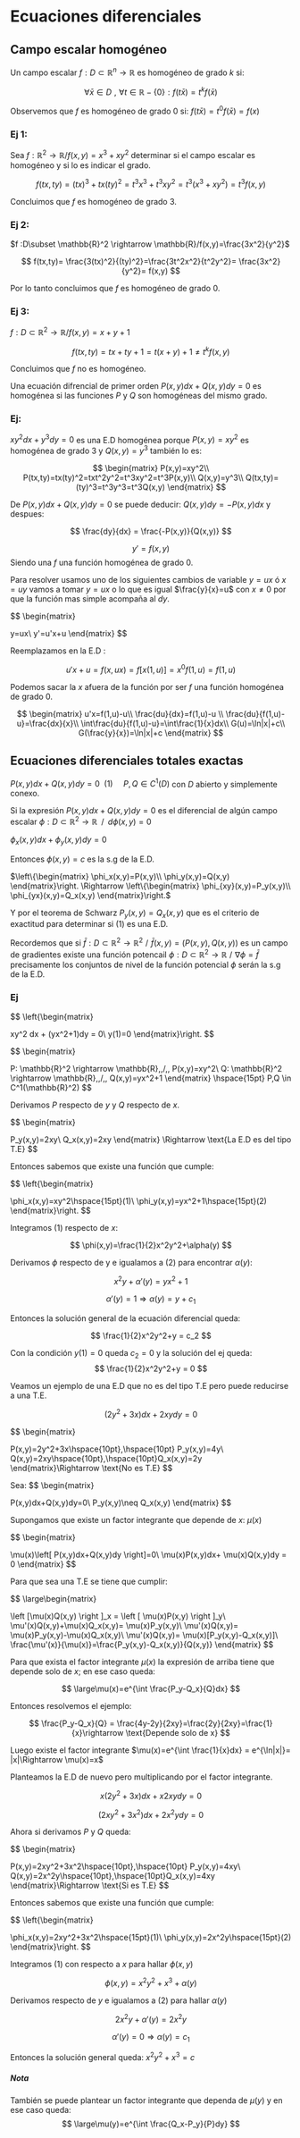 
# Ecuaciones diferenciales

## Campo escalar homogéneo

Un campo escalar $f : D \subset \mathbb{R}^n \rightarrow
\mathbb{R}$ es homogéneo de grado $k$ si:

$$
\forall \bar{x} \in D \,\,,\,\, \forall t\in \mathbb{R}-\{0\} : f(t\bar{x}) = t^kf(\bar{x})
$$




Observemos que $f$ es homogéneo de grado $0$ si:
$f(t\bar{x}) = t^0f(\bar{x}) = f(x)$

### Ej 1:

Sea $f :\mathbb{R}^2 \rightarrow \mathbb{R}/f(x,y)=x^3 + xy^2$
determinar si el campo escalar es homogéneo y si lo es indicar el grado.


$$
f(tx,ty)=(tx)^3 + tx(ty)^2 = t^3x^3 + t^3xy^2= t^3(x^3+xy^2)= t^3f(x,y)
$$




Concluimos que $f$ es homogéneo de grado $3$.

### Ej 2:

$f :D\subset \mathbb{R}^2 \rightarrow \mathbb{R}/f(x,y)=\frac{3x^2}{y^2}$


$$
f(tx,ty)= \frac{3(tx)^2}{(ty)^2}=\frac{3t^2x^2}{t^2y^2}= \frac{3x^2}{y^2}= f(x,y)
$$




Por lo tanto concluimos que $f$ es homogéneo de grado 0.

### Ej 3:

$f :D\subset \mathbb{R}^2 \rightarrow \mathbb{R}/f(x,y)=x+y+1$


$$
f(tx,ty)=tx+ty+1=t(x+y)+1\neq t^k f(x,y)
$$




Concluimos que $f$ no es homogéneo.

Una ecuación difrencial de primer orden $P(x,y)dx + Q(x,y)dy = 0$ es
homogénea si las funciones $P$ y $Q$ son homogéneas del mismo grado.

### Ej:

$xy^2dx+y^3dy = 0$ es una E.D homogénea porque $P(x,y)=xy^2$ es
homogénea de grado 3 y $Q(x,y)=y^3$ también lo es:


$$
\begin{matrix}
P(x,y)=xy^2\\
P(tx,ty)=tx(ty)^2=txt^2y^2=t^3xy^2=t^3P(x,y)\\
Q(x,y)=y^3\\
Q(tx,ty)=(ty)^3=t^3y^3=t^3Q(x,y)
\end{matrix}
$$




De $P(x,y)dx + Q(x,y)dy = 0$ se puede deducir: $Q(x,y)dy = -P(x,y)dx$ y despues:


$$
\frac{dy}{dx} = \frac{-P(x,y)}{Q(x,y)}
$$





$$
y' = f(x,y)
$$
 Siendo una $f$ una función homogénea de grado 0.



Para resolver usamos uno de los siguientes cambios de variable $y=ux$ ó
$x=uy$ vamos a tomar $y=ux$ o lo que es igual $\frac{y}{x}=u$ con
$x\neq 0$ por que la función mas simple acompaña al $dy$.


$$
\begin{matrix}


y=ux\\
y'=u'x+u
\end{matrix}
$$




Reemplazamos en la E.D :


$$
u'x+u=f(x,ux)= f[x(1,u)] = x^0f(1,u)=f(1,u)
$$




Podemos sacar la $x$ afuera de la función por ser $f$ una función
homogénea de grado $0$.


$$
\begin{matrix}
u'x=f(1,u)-u\\
\frac{du}{dx}=f(1,u)-u \\
\frac{du}{f(1,u)-u}=\frac{dx}{x}\\
\int\frac{du}{f(1,u)-u}=\int\frac{1}{x}dx\\
G(u)=\ln|x|+c\\
G(\frac{y}{x})=\ln|x|+c
\end{matrix}
$$




## Ecuaciones diferenciales totales exactas
$P(x,y)dx + Q(x,y)dy = 0 \hspace{5pt}(1) \hspace{15pt} P,Q \in C^1(D)$
con $D$ abierto y simplemente conexo.

Si la expresión $P(x,y)dx + Q(x,y)dy = 0$ es el diferencial de algún
campo escalar
$\phi : D \subset \mathbb{R}^2 \rightarrow \mathbb{R}\;\; /\;\; d\phi(x,y)=0$

$\phi_x(x,y)dx + \phi_y(x,y)dy=0$

Entonces $\phi(x,y)=c$ es la s.g de la E.D.

$\left\{\begin{matrix} \phi_x(x,y)=P(x,y)\\ \phi_y(x,y)=Q(x,y) \end{matrix}\right. \Rightarrow \left\{\begin{matrix} \phi_{xy}(x,y)=P_y(x,y)\\ \phi_{yx}(x,y)=Q_x(x,y) \end{matrix}\right.$

Y por el teorema de Schwarz $P_y(x,y)=Q_x(x,y)$ que es el criterio de
exactitud para determinar si $(1)$ es una E.D.

Recordemos que si
$\bar{f} : D \subset \mathbb{R}^2 \rightarrow \mathbb{R}^2 \,\,/\,\, \bar{f}(x,y)=\left ( P(x,y) , Q(x,y) \right )$
es un campo de gradientes existe una función potencail
$\phi : D \subset \mathbb{R}^2 \rightarrow \mathbb{R} \,\,/\,\, \nabla\phi = \bar{f}$
precisamente los conjuntos de nivel de la función potencial $\phi$ serán
la s.g de la E.D.

### Ej


$$
\left\{\begin{matrix}


xy^2 dx + (yx^2+1)dy = 0\\
y(1)=0
\end{matrix}\right.
$$





$$
\begin{matrix}


P: \mathbb{R}^2 \rightarrow \mathbb{R}\,\,/\,\, P(x,y)=xy^2\\
Q: \mathbb{R}^2 \rightarrow \mathbb{R}\,\,/\,\, Q(x,y)=yx^2+1
\end{matrix} \hspace{15pt} P,Q  \in C^1(\mathbb{R}^2)
$$




Derivamos $P$ respecto de $y$ y $Q$ respecto de $x$.


$$
\begin{matrix}


P_y(x,y)=2xy\\
Q_x(x,y)=2xy
\end{matrix} \Rightarrow \text{La E.D es del tipo T.E}
$$




Entonces sabemos que existe una función que cumple:

$$
\left\{\begin{matrix}


\phi_x(x,y)=xy^2\hspace{15pt}(1)\\
\phi_y(x,y)=yx^2+1\hspace{15pt}(2)
\end{matrix}\right.
$$




Integramos $(1)$ respecto de $x$:


$$
\phi(x,y)=\frac{1}{2}x^2y^2+\alpha(y)
$$




Derivamos $\phi$ respecto de y e igualamos a $(2)$ para encontrar
$\alpha(y)$:


$$
x^2y +\alpha'(y) = yx^2 +1
$$





$$
\alpha'(y) = 1 \Rightarrow \alpha(y)=y+c_1
$$




Entonces la solución general de la ecuación diferencial queda:


$$
\frac{1}{2}x^2y^2+y = c_2
$$




Con la condición $y(1)=0$ queda $c_2=0$ y la solución del ej
queda:
$$
\frac{1}{2}x^2y^2+y = 0
$$


Veamos un ejemplo de una E.D que no es del tipo T.E pero puede reducirse
a una T.E.


$$
(2y^2+3x)dx+2xydy=0
$$





$$
\begin{matrix}


P(x,y)=2y^2+3x\hspace{10pt},\hspace{10pt}
P_y(x,y)=4y\\
Q(x,y)=2xy\hspace{10pt},\hspace{10pt}Q_x(x,y)=2y
\end{matrix}\Rightarrow \text{No es T.E}
$$




Sea:
$$
\begin{matrix}


P(x,y)dx+Q(x,y)dy=0\\
P_y(x,y)\neq Q_x(x,y)
\end{matrix}
$$




Supongamos que existe un factor integrante que depende de $x$: $\mu (x)$


$$
\begin{matrix}


\mu(x)\left[ P(x,y)dx+Q(x,y)dy   \right]=0\\
\mu(x)P(x,y)dx+ \mu(x)Q(x,y)dy = 0
\end{matrix}
$$




Para que sea una T.E se tiene que cumplir:


$$
\large\begin{matrix}


\left [\mu(x)Q(x,y)  \right ]_x = \left [ \mu(x)P(x,y) \right ]_y\\
\mu'(x)Q(x,y)+\mu(x)Q_x(x,y)= \mu(x)P_y(x,y)\\
\mu'(x)Q(x,y)= \mu(x)P_y(x,y)-\mu(x)Q_x(x,y)\\
\mu'(x)Q(x,y)= \mu(x)[P_y(x,y)-Q_x(x,y)]\\
\frac{\mu'(x)}{\mu(x)}=\frac{P_y(x,y)-Q_x(x,y)}{Q(x,y)}
\end{matrix}
$$




Para que exista el factor integrante $\mu(x)$ la expresión de arriba
tiene que depende solo de $x$; en ese caso queda:


$$
\large\mu(x)=e^{\int \frac{P_y-Q_x}{Q}dx}
$$




Entonces resolvemos el ejemplo:


$$
\frac{P_y-Q_x}{Q} = \frac{4y-2y}{2xy}=\frac{2y}{2xy}=\frac{1}{x}\rightarrow \text{Depende solo de x}
$$




Luego existe el factor integrante
$\mu(x)=e^{\int \frac{1}{x}dx} = e^{\ln|x|}= |x|\Rightarrow \mu(x)=x$

Planteamos la E.D de nuevo pero multiplicando por el factor integrante.


$$
x(2y^2+3x)dx+x2xydy=0
$$





$$
(2xy^2+3x^2)dx+2x^2ydy=0
$$




Ahora si derivamos $P$ y $Q$ queda:


$$
\begin{matrix}


P(x,y)=2xy^2+3x^2\hspace{10pt},\hspace{10pt}
P_y(x,y)=4xy\\
Q(x,y)=2x^2y\hspace{10pt},\hspace{10pt}Q_x(x,y)=4xy
\end{matrix}\Rightarrow \text{Si es T.E}
$$




Entonces sabemos que existe una función que cumple:

$$
\left\{\begin{matrix}


\phi_x(x,y)=2xy^2+3x^2\hspace{15pt}(1)\\
\phi_y(x,y)=2x^2y\hspace{15pt}(2)
\end{matrix}\right.
$$




Integramos $(1)$ con respecto a $x$ para hallar $\phi(x,y)$


$$
\phi(x,y)=x^2y^2+x^3+\alpha(y)
$$




Derivamos respecto de $y$ e igualamos a $(2)$ para hallar $\alpha(y)$


$$
2x^2y+\alpha'(y)=2x^2y
$$





$$
\alpha'(y) = 0 \Rightarrow \alpha(y)=c_1
$$




Entonces la solución general queda: $x^2y^2+x^3=c$

##### Nota

También se puede plantear un factor integrante que dependa de $\mu(y)$ y
en ese caso queda:
$$
\large\mu(y)=e^{\int \frac{Q_x-P_y}{P}dy}
$$
